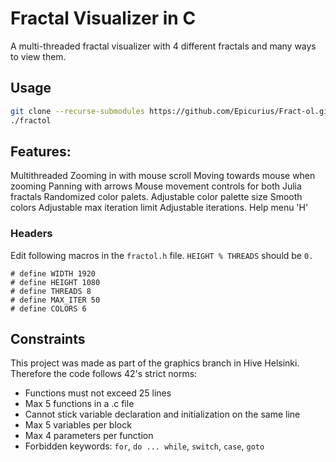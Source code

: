 # Fractal Visualizer in C

A multi-threaded fractal visualizer with 4 different fractals and many ways to view them.

## Usage
```sh
git clone --recurse-submodules https://github.com/Epicurius/Fract-ol.git && cd fract-ol && make
./fractol
```

## Features:

Multithreaded
Zooming in with mouse scroll
Moving towards mouse when zooming
Panning with arrows
Mouse movement controls for both Julia fractals
Randomized color palets.
Adjustable color palette size
Smooth colors
Adjustable max iteration limit
Adjustable iterations.
Help menu 'H'

### Headers
Edit following macros in the `fractol.h` file.
`HEIGHT % THREADS` should be `0.`
```
# define WIDTH 1920
# define HEIGHT 1080
# define THREADS 8
# define MAX_ITER 50
# define COLORS 6
```

## Constraints
This project was made as part of the graphics branch in Hive Helsinki.
Therefore the code follows 42's strict norms:
- Functions must not exceed 25 lines
- Max 5 functions in a .c file
- Cannot stick variable declaration and initialization on the same line
- Max 5 variables per block
- Max 4 parameters per function
- Forbidden keywords: `for`,  `do ... while`, `switch`, `case`, `goto`

